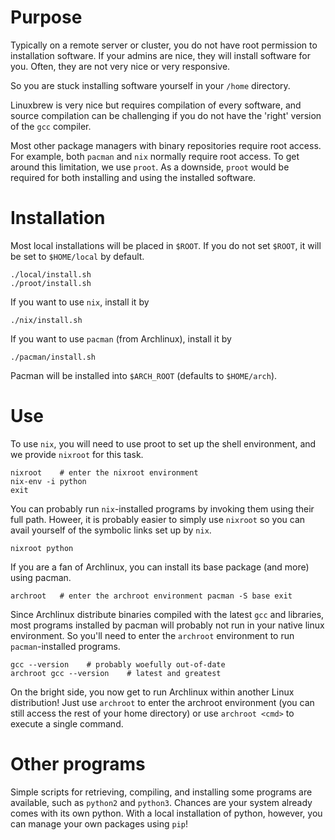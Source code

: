 # Purpose

Typically on a remote server or cluster, you do not have root permission to
installation software.  If your admins are nice, they will install software
for you. Often, they are not very nice or very responsive.

So you are stuck installing software yourself in your `/home` directory.

Linuxbrew is very nice but requires compilation of every software, and source
compilation can be challenging if you do not have the 'right' version of the
`gcc` compiler.

Most other package managers with binary repositories require root access. For
example, both `pacman` and `nix` normally require root access. To get around
this limitation, we use `proot`. As a downside, `proot` would be required
for both installing and using the installed software.


# Installation

Most local installations will be placed in `$ROOT`. If you do not set `$ROOT`,
it will be set to `$HOME/local` by default.

    ./local/install.sh
    ./proot/install.sh

If you want to use `nix`, install it by

    ./nix/install.sh

If you want to use `pacman` (from Archlinux), install it by

    ./pacman/install.sh

Pacman will be installed into `$ARCH_ROOT` (defaults to `$HOME/arch`).


# Use

To use `nix`, you will need to use proot to set up the shell environment,
and we provide `nixroot` for this task.

    nixroot    # enter the nixroot environment
    nix-env -i python
    exit

You can probably run `nix`-installed programs by invoking them using their full
path. Howeer, it is probably easier to simply use `nixroot` so you can avail 
yourself of the symbolic links set up by `nix`.

    nixroot python

If you are a fan of Archlinux, you can install its base package (and more)
using pacman.

    archroot   # enter the archroot environment pacman -S base exit

Since Archlinux distribute binaries compiled with the latest
`gcc` and libraries, most programs installed by pacman will probably not run 
in your native linux environment. So you'll need to enter the `archroot` 
environment to run `pacman`-installed programs.

    gcc --version    # probably woefully out-of-date
    archroot gcc --version    # latest and greatest

On the bright side, you now get to run Archlinux within another Linux
distribution! Just use `archroot` to enter the archroot environment (you
can still access the rest of your home directory) or use `archroot <cmd>`
to execute a single command.


# Other programs

Simple scripts for retrieving, compiling, and installing some programs are
available, such as `python2` and `python3`. Chances are your system already
comes with its own python. With a local installation of python, however,
you can manage your own packages using `pip`!

